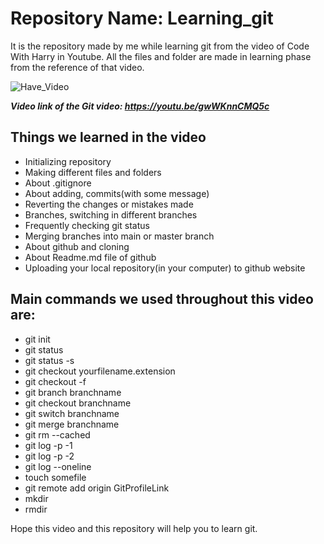 #  Repository Name: Learning_git

It is the repository made by me while learning git from the video of Code With Harry in Youtube. All the files and folder are made in learning phase from the reference of that video. 

![Have_Video](https://img.shields.io/badge/Have_Video!-Yes-54b09f.svg)

***Video link of the Git video: https://youtu.be/gwWKnnCMQ5c***

## Things we learned in the video
* Initializing repository
* Making different files and folders
* About .gitignore
* About adding, commits(with some message)
* Reverting the changes or mistakes made
* Branches, switching in different branches
* Frequently checking git status
* Merging branches into main or master branch
* About github and cloning
* About Readme.md file of github
* Uploading your local repository(in your computer) to github website

## Main commands we used throughout this video are:
* git init
* git status
* git status -s
* git checkout yourfilename.extension
* git checkout -f
* git branch branchname
* git checkout branchname
* git switch branchname
* git merge branchname
* git rm --cached
* git log -p -1
* git log -p -2
* git log --oneline
* touch somefile
* git remote add origin GitProfileLink
* mkdir
* rmdir

Hope this video and this repository will help you to learn git.

